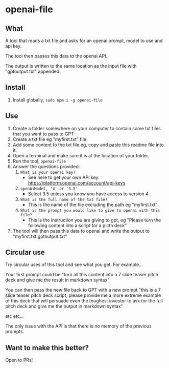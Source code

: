 # openai-file

## What

A tool that reads a txt file and asks for an openai prompt, model to use and api key.

The tool then passes this data to the openai API.

The output is written to the same location as the input file with "gptoutput.txt" appended.



## Install

1. Install globally, `sudo npm i -g openai-file`

## Use

1. Create a folder somewhere on your computer to contain some txt files that you want to pass to GPT
2. Create a txt file eg "myfirst.txt" file
3. Add some content to the txt file eg, copy and paste this readme file into it.
4. Open a terminal and make sure it is at the location of your folder.
5. Run the tool, `openai-file`
6. Answer the questions provided:
   1. `What is your openai key?` 
      - See here to get your own API key: https://platform.openai.com/account/api-keys
   2. `openAiModel, '4' or '3.5'`
      - Select 3.5 unless you know you have access to version 4
   3. `What is the full name of the txt file?`
      - This is the name of the file excluding the path eg "myfirst.txt"
   4. `What is the prompt you would like to give to openai with this file?`
      - This is the instruction you are giving to gpt, eg "Please turn the following content into a script for a picth deck"
7. The tool will then pass this data to openai and write the output to "myfirst.txt.gptoutput.txt" 

## Circular use

Try circular uses of this tool and see what you get. For example...

Your first prompt could be "turn all this content into a 7 slide teaser pitch deck and give me the result in markdown syntax"

You can then pass the new file back to GPT with a new prompt "this is a 7 slide teaser pitch deck script, please provide me a more extreme example of this deck that will persuade even the toughest investor to ask for the full pitch deck and give me the output in markdown syntax"

etc etc... 

The only issue with the API is that there is no memory of the previous prompts.

## Want to make this better?

Open to PRs!
